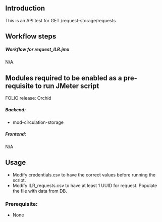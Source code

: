 ## Introduction
This is an API test for GET /request-storage/requests 

## Workflow steps
##### Workflow for request_ILR.jmx
N/A.

## Modules required to be enabled as a pre-requisite to run JMeter script

FOLIO release: Orchid

##### Backend:
- mod-circulation-storage

##### Frontend:
N/A

## Usage
- Modify credentials.csv to have the correct values before running the script.
- Modify ILR_requests.csv to have at least 1 UUID for request. Populate the file with data from DB.

### Prerequisite:
- None